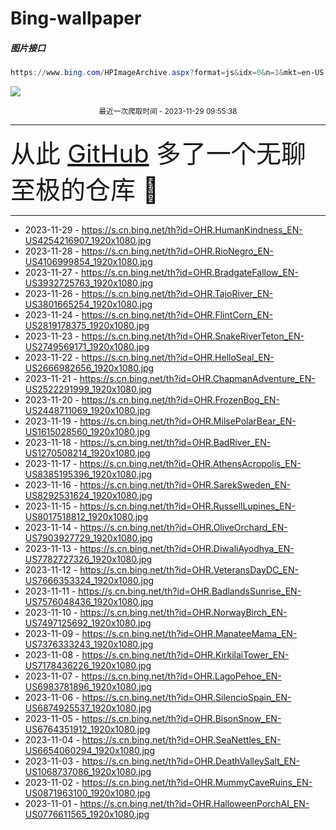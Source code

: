 # Bing-wallpaper

##### 图片接口

```powershell
https://www.bing.com/HPImageArchive.aspx?format=js&idx=0&n=1&mkt=en-US
```

 ![](https://s.cn.bing.net/th?id=OHR.HumanKindness_EN-US4254216907_1920x1080.jpg)

<p align='center' >
    <small>
        最近一次爬取时间 - 2023-11-29 09:55:38
    </small>
    <br>
    <hr>
    <font size=7>
        <small>
           从此 <a href='https://github.com/'>GitHub</a> 多了一个无聊至极的仓库  🍳
        </small>
    </font>
    <hr>
</p>


- 2023-11-29 - https://s.cn.bing.net/th?id=OHR.HumanKindness_EN-US4254216907_1920x1080.jpg 
- 2023-11-28 - https://s.cn.bing.net/th?id=OHR.RioNegro_EN-US4106999854_1920x1080.jpg 
- 2023-11-27 - https://s.cn.bing.net/th?id=OHR.BradgateFallow_EN-US3932725763_1920x1080.jpg 
- 2023-11-26 - https://s.cn.bing.net/th?id=OHR.TajoRiver_EN-US3801665254_1920x1080.jpg 
- 2023-11-24 - https://s.cn.bing.net/th?id=OHR.FlintCorn_EN-US2819178375_1920x1080.jpg 
- 2023-11-23 - https://s.cn.bing.net/th?id=OHR.SnakeRiverTeton_EN-US2749569171_1920x1080.jpg 
- 2023-11-22 - https://s.cn.bing.net/th?id=OHR.HelloSeal_EN-US2666982656_1920x1080.jpg 
- 2023-11-21 - https://s.cn.bing.net/th?id=OHR.ChapmanAdventure_EN-US2522291999_1920x1080.jpg 
- 2023-11-20 - https://s.cn.bing.net/th?id=OHR.FrozenBog_EN-US2448711069_1920x1080.jpg 
- 2023-11-19 - https://s.cn.bing.net/th?id=OHR.MilsePolarBear_EN-US1615028560_1920x1080.jpg 
- 2023-11-18 - https://s.cn.bing.net/th?id=OHR.BadRiver_EN-US1270508214_1920x1080.jpg 
- 2023-11-17 - https://s.cn.bing.net/th?id=OHR.AthensAcropolis_EN-US8385195396_1920x1080.jpg 
- 2023-11-16 - https://s.cn.bing.net/th?id=OHR.SarekSweden_EN-US8292531624_1920x1080.jpg 
- 2023-11-15 - https://s.cn.bing.net/th?id=OHR.RussellLupines_EN-US8017518812_1920x1080.jpg 
- 2023-11-14 - https://s.cn.bing.net/th?id=OHR.OliveOrchard_EN-US7903927729_1920x1080.jpg 
- 2023-11-13 - https://s.cn.bing.net/th?id=OHR.DiwaliAyodhya_EN-US7782727326_1920x1080.jpg 
- 2023-11-12 - https://s.cn.bing.net/th?id=OHR.VeteransDayDC_EN-US7666353324_1920x1080.jpg 
- 2023-11-11 - https://s.cn.bing.net/th?id=OHR.BadlandsSunrise_EN-US7576048436_1920x1080.jpg 
- 2023-11-10 - https://s.cn.bing.net/th?id=OHR.NorwayBirch_EN-US7497125692_1920x1080.jpg 
- 2023-11-09 - https://s.cn.bing.net/th?id=OHR.ManateeMama_EN-US7376333243_1920x1080.jpg 
- 2023-11-08 - https://s.cn.bing.net/th?id=OHR.KirkilaiTower_EN-US7178436226_1920x1080.jpg 
- 2023-11-07 - https://s.cn.bing.net/th?id=OHR.LagoPehoe_EN-US6983781896_1920x1080.jpg 
- 2023-11-06 - https://s.cn.bing.net/th?id=OHR.SilencioSpain_EN-US6874925537_1920x1080.jpg 
- 2023-11-05 - https://s.cn.bing.net/th?id=OHR.BisonSnow_EN-US6764351912_1920x1080.jpg 
- 2023-11-04 - https://s.cn.bing.net/th?id=OHR.SeaNettles_EN-US6654060294_1920x1080.jpg 
- 2023-11-03 - https://s.cn.bing.net/th?id=OHR.DeathValleySalt_EN-US1068737086_1920x1080.jpg 
- 2023-11-02 - https://s.cn.bing.net/th?id=OHR.MummyCaveRuins_EN-US0871963100_1920x1080.jpg 
- 2023-11-01 - https://s.cn.bing.net/th?id=OHR.HalloweenPorchAI_EN-US0776611565_1920x1080.jpg 
